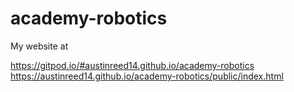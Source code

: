 # academy-robotics


My website at

https://gitpod.io/#austinreed14.github.io/academy-robotics
https://austinreed14.github.io/academy-robotics/public/index.html
